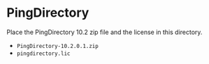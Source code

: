 # PingDirectory

Place the PingDirectory 10.2 zip file and the license in this directory.

- `PingDirectory-10.2.0.1.zip`
- `pingdirectory.lic`